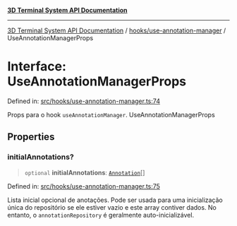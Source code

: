 [**3D Terminal System API Documentation**](../../../README.md)

***

[3D Terminal System API Documentation](../../../README.md) / [hooks/use-annotation-manager](../README.md) / UseAnnotationManagerProps

# Interface: UseAnnotationManagerProps

Defined in: [src/hooks/use-annotation-manager.ts:74](https://github.com/Dicommunitas/ThreeJS_Terminal_3D/blob/824631c882bd29351bc730ad23d22c22cce24127/src/hooks/use-annotation-manager.ts#L74)

Props para o hook `useAnnotationManager`.
 UseAnnotationManagerProps

## Properties

### initialAnnotations?

> `optional` **initialAnnotations**: [`Annotation`](../../../lib/types/interfaces/Annotation.md)[]

Defined in: [src/hooks/use-annotation-manager.ts:75](https://github.com/Dicommunitas/ThreeJS_Terminal_3D/blob/824631c882bd29351bc730ad23d22c22cce24127/src/hooks/use-annotation-manager.ts#L75)

Lista inicial opcional de anotações. Pode ser usada para uma
                                                 inicialização única do repositório se ele estiver vazio e este array contiver dados.
                                                 No entanto, o `annotationRepository` é geralmente auto-inicializável.
